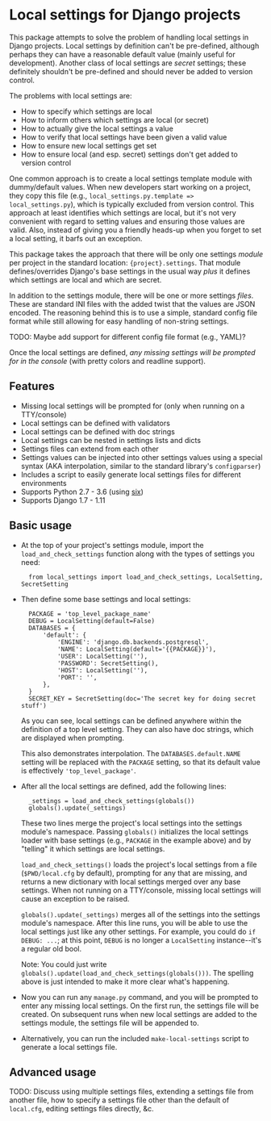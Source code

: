 # Local settings for Django projects

This package attempts to solve the problem of handling local settings in Django projects. Local
settings by definition can't be pre-defined, although perhaps they can have a reasonable default
value (mainly useful for development). Another class of local settings are *secret* settings; these
definitely shouldn't be pre-defined and should never be added to version control.

The problems with local settings are:

- How to specify which settings are local
- How to inform others which settings are local (or secret)
- How to actually give the local settings a value
- How to verify that local settings have been given a valid value
- How to ensure new local settings get set
- How to ensure local (and esp. secret) settings don't get added to version control

One common approach is to create a local settings template module with dummy/default values. When
new developers start working on a project, they copy this file (e.g., `local_settings.py.template
=> local_settings.py`), which is typically excluded from version control. This approach at least
identifies which settings are local, but it's not very convenient with regard to setting values and
ensuring those values are valid. Also, instead of giving you a friendly heads-up when you forget to
set a local setting, it barfs out an exception.

This package takes the approach that there will be only one settings *module* per project in the
standard location: `{project}.settings`. That module defines/overrides Django's base settings in
the usual way *plus* it defines which settings are local and which are secret.

In addition to the settings module, there will be one or more settings *files*. These are standard
INI files with the added twist that the values are JSON encoded. The reasoning behind this is to
use a simple, standard config file format while still allowing for easy handling of non-string
settings.

TODO: Maybe add support for different config file format (e.g., YAML)?

Once the local settings are defined, *any missing settings will be prompted for in the console*
(with pretty colors and readline support).

## Features

- Missing local settings will be prompted for (only when running on a TTY/console)
- Local settings can be defined with validators
- Local settings can be defined with doc strings
- Local settings can be nested in settings lists and dicts
- Settings files can extend from each other
- Settings values can be injected into other settings values using a special syntax (AKA
  interpolation, similar to the standard library's `configparser`)
- Includes a script to easily generate local settings files for different environments
- Supports Python 2.7 - 3.6 (using [six](http://pythonhosted.org/six/))
- Supports Django 1.7 - 1.11

## Basic usage

- At the top of your project's settings module, import the `load_and_check_settings` function along
  with the types of settings you need:

        from local_settings import load_and_check_settings, LocalSetting, SecretSetting

- Then define some base settings and local settings:

        PACKAGE = 'top_level_package_name'
        DEBUG = LocalSetting(default=False)
        DATABASES = {
            'default': {
                'ENGINE': 'django.db.backends.postgresql',
                'NAME': LocalSetting(default='{{PACKAGE}}'),
                'USER': LocalSetting(''),
                'PASSWORD': SecretSetting(),
                'HOST': LocalSetting(''),
                'PORT': '',
            },
        }
        SECRET_KEY = SecretSetting(doc='The secret key for doing secret stuff')

    As you can see, local settings can be defined anywhere within the definition of a top level
    setting. They can also have doc strings, which are displayed when prompting.

    This also demonstrates interpolation. The `DATABASES.default.NAME` setting will be replaced
    with the `PACKAGE` setting, so that its default value is effectively `'top_level_package'`.

- After all the local settings are defined, add the following lines:

        _settings = load_and_check_settings(globals())
        globals().update(_settings)

    These two lines merge the project's local settings into the settings module's namespace.
    Passing `globals()` initializes the local settings loader with base settings (e.g., `PACKAGE`
    in the example above) and by "telling" it which settings are local settings.

    `load_and_check_settings()` loads the project's local settings from a file (`$PWD/local.cfg` by
    default), prompting for any that are missing, and returns a new dictionary with local settings
    merged over any base settings. When not running on a TTY/console, missing local settings will
    cause an exception to be raised.

    `globals().update(_settings)` merges all of the settings into the settings module's namespace.
    After this line runs, you will be able to use the local settings just like any other settings.
    For example, you could do `if DEBUG: ...`; at this point, `DEBUG` is no longer a `LocalSetting`
    instance--it's a regular old bool.

    Note: You could just write `globals().update(load_and_check_settings(globals()))`. The spelling
    above is just intended to make it more clear what's happening.

- Now you can run any `manage.py` command, and you will be prompted to enter any missing local
  settings. On the first run, the settings file will be created. On subsequent runs when new local
  settings are added to the settings module, the settings file will be appended to.

- Alternatively, you can run the included `make-local-settings` script to generate a local settings
  file.

## Advanced usage

TODO: Discuss using multiple settings files, extending a settings file from another file, how to
specify a settings file other than the default of `local.cfg`, editing settings files directly, &c.
